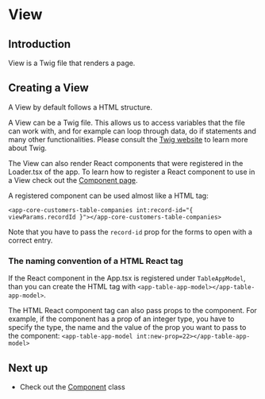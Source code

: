 # View

## Introduction

View is a Twig file that renders a page.

## Creating a View

A View by default follows a HTML structure.

A View can be a Twig file. This allows us to access variables that the file can work with, and for example can loop through data, do if statements and many other functionalities. Please consult the [Twig website](https://twig.symfony.com/doc/) to learn more about Twig.

The View can also render React components that were registered in the Loader.tsx of the app.
To learn how to register a React component to use in a View check out the [Component page](component).

A registered component can be used almost like a HTML tag:

`<app-core-customers-table-companies int:record-id="{ viewParams.recordId }"></app-core-customers-table-companies>`

Note that you have to pass the `record-id` prop for the forms to open with a correct entry.

### The naming convention of a HTML React tag

If the React component in the App.tsx is registered under `TableAppModel`, than you can create the HTML tag with `<app-table-app-model></app-table-app-model>`.

The HTML React component tag can also pass props to the component. For example, if the component has a prop of an integer type, you have to specify the type, the name and the value of the prop you want to pass to the component: `<app-table-app-model int:new-prop=22></app-table-app-model>`

## Next up

- Check out the [Component](component) class
